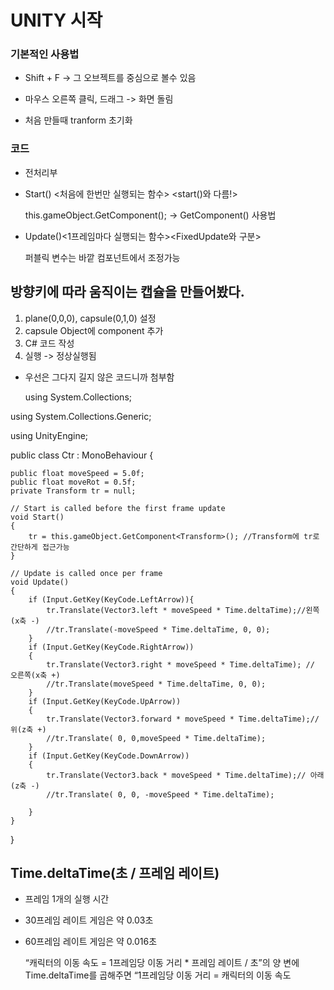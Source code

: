 # UNITY 시작

### 기본적인 사용법
- Shift + F -> 그 오브젝트를 중심으로 볼수 있음

- 마우스 오른쪽 클릭, 드래그 -> 화면 돌림

- 처음 만들때 tranform 초기화

### 코드 
- 전처리부

- Start() <처음에 한번만 실행되는 함수> <start()와 다름!>

   this.gameObject.GetComponent<Transform>();
   -> GetComponent<Component>() 사용법

- Update()<1프레임마다 실행되는 함수><FixedUpdate와 구분>

     퍼블릭 변수는 바깥 컴포넌트에서 조정가능

     
## 방향키에 따라 움직이는 캡슐을 만들어봤다.

1. plane(0,0,0), capsule(0,1,0) 설정
2. capsule Object에 component 추가
3. C# 코드 작성
4. 실행 -> 정상실행됨

- 우선은 그다지 길지 않은 코드니까 첨부함



   using System.Collections;

using System.Collections.Generic;

using UnityEngine;


public class Ctr : MonoBehaviour
{

    public float moveSpeed = 5.0f;
    public float moveRot = 0.5f;
    private Transform tr = null;

    // Start is called before the first frame update
    void Start()
    {
        tr = this.gameObject.GetComponent<Transform>(); //Transform에 tr로 간단하게 접근가능
    }

    // Update is called once per frame
    void Update()
    {
        if (Input.GetKey(KeyCode.LeftArrow)){ 
            tr.Translate(Vector3.left * moveSpeed * Time.deltaTime);//왼쪽(x축 -)
            //tr.Translate(-moveSpeed * Time.deltaTime, 0, 0);
        }
        if (Input.GetKey(KeyCode.RightArrow))
        {
            tr.Translate(Vector3.right * moveSpeed * Time.deltaTime); // 오른쪽(x축 +)
            //tr.Translate(moveSpeed * Time.deltaTime, 0, 0);
        }
        if (Input.GetKey(KeyCode.UpArrow)) 
        {
            tr.Translate(Vector3.forward * moveSpeed * Time.deltaTime);// 위(z축 +)
            //tr.Translate( 0, 0,moveSpeed * Time.deltaTime);        
        }
        if (Input.GetKey(KeyCode.DownArrow)) 
        {
            tr.Translate(Vector3.back * moveSpeed * Time.deltaTime);// 아래(z축 -)
            //tr.Translate( 0, 0, -moveSpeed * Time.deltaTime);
            
        }
    }
}


## Time.deltaTime(초 / 프레임 레이트)

- 프레임 1개의 실행 시간
- 30프레임 레이트 게임은 약 0.03초
- 60프레임 레이트 게임은 약 0.016초

  “캐릭터의 이동 속도 = 1프레임당 이동 거리 * 프레임 레이트 / 초”의 양 변에 Time.deltaTime를 곱해주면 “1프레임당 이동 거리 = 캐릭터의 이동 속도
